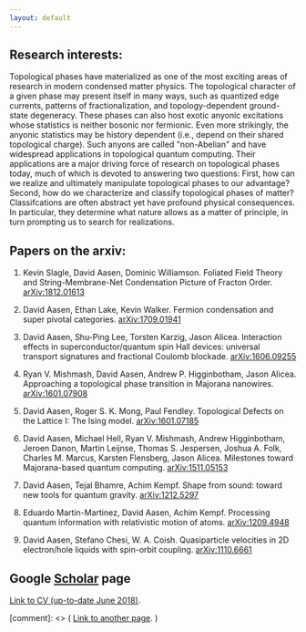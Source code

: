 ```yaml
---
layout: default
---
```


## Research interests:
Topological phases have materialized as one of the most exciting areas of research in modern condensed matter physics. The topological character of a given phase may present itself in many ways, such as quantized edge currents, patterns of fractionalization, and topology-dependent ground-state degeneracy. These phases can also host exotic anyonic excitations whose statistics is neither bosonic nor fermionic. Even more strikingly, the anyonic statistics may be history dependent (i.e., depend on their shared topological charge). Such anyons are called "non-Abelian" and have widespread applications in topological quantum computing. Their applications are a major driving force of research on topological phases today, much of which is devoted to answering two questions: First, how can we realize and ultimately manipulate topological phases to our advantage? Second, how do we characterize and classify topological phases of matter? Classifcations are often abstract yet have profound physical consequences. In particular, they determine what nature allows as a matter of principle, in turn prompting us to search for realizations.


## Papers on the arxiv:
1. Kevin Slagle, David Aasen, Dominic Williamson. Foliated Field Theory and String-Membrane-Net Condensation Picture of Fracton Order. [arXiv:1812.01613](https://arxiv.org/abs/1812.01613)

1. David Aasen, Ethan Lake, Kevin Walker. Fermion condensation and super pivotal categories. [arXiv:1709.01941](https://arxiv.org/abs/1709.01941)

1. David Aasen, Shu-Ping Lee, Torsten Karzig, Jason Alicea. Interaction effects in superconductor/quantum spin Hall devices: universal transport signatures and fractional Coulomb blockade. [arXiv:1606.09255](https://arxiv.org/abs/1606.09255)

1. Ryan V. Mishmash, David Aasen, Andrew P. Higginbotham, Jason Alicea. Approaching a topological phase transition in Majorana nanowires. [arXiv:1601.07908](https://arxiv.org/abs/1601.07908)

1. David Aasen, Roger S. K. Mong, Paul Fendley. Topological Defects on the Lattice I: The Ising model. [arXiv:1601.07185](https://arxiv.org/abs/1601.07185)

1. David Aasen, Michael Hell, Ryan V. Mishmash, Andrew Higginbotham, Jeroen Danon, Martin Leijnse, Thomas S. Jespersen, Joshua A. Folk, Charles M. Marcus, Karsten Flensberg, Jason Alicea. Milestones toward Majorana-based quantum computing. [	arXiv:1511.05153](https://arxiv.org/abs/1511.05153)

1. David Aasen, Tejal Bhamre, Achim Kempf. Shape from sound: toward new tools for quantum gravity. [arXiv:1212.5297](https://arxiv.org/abs/1212.5297)

1. Eduardo Martin-Martinez, David Aasen, Achim Kempf. Processing quantum information with relativistic motion of atoms. [	arXiv:1209.4948](https://arxiv.org/abs/1209.4948)

1. David Aasen, Stefano Chesi, W. A. Coish. Quasiparticle velocities in 2D electron/hole liquids with spin-orbit coupling. [	arXiv:1110.6661](https://arxiv.org/abs/1110.6661)


## Google [Scholar](https://scholar.google.com/citations?user=vNuuzc8AAAAJ&hl=en) page 

[Link to CV (up-to-date June 2018)](./CV.html).

[comment]: <> ( [Link to another page](./another-page.html). ) 


